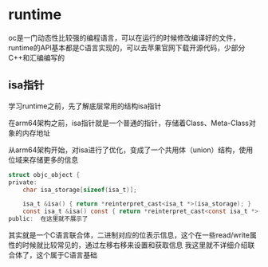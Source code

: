 # runtime

oc是一门动态性比较强的编程语言，可以在运行的时候修改编译好的文件，runtime的API基本都是C语言实现的，可以去苹果官网下载开源代码，少部分C++和汇编编写的

## isa指针
学习runtime之前，先了解底层常用的结构isa指针

在arm64架构之前，isa指针就是一个普通的指针，存储着Class、Meta-Class对象的内存地址

从arm64架构开始，对isa进行了优化，变成了一个共用体（union）结构，使用位域来存储更多的信息

~~~objective-c
struct objc_object {
private:
    char isa_storage[sizeof(isa_t)];

    isa_t &isa() { return *reinterpret_cast<isa_t *>(isa_storage); }
    const isa_t &isa() const { return *reinterpret_cast<const isa_t *>(isa_storage); }
public:  在这里就不展示了
~~~
其实就是一个C语言联合体，二进制对应的位表示信息，这个在一些read/write属性的时候就比较常见的，通过左移右移来设置和获取信息
我这里就不详细介绍联合体了，这个属于C语言基础
